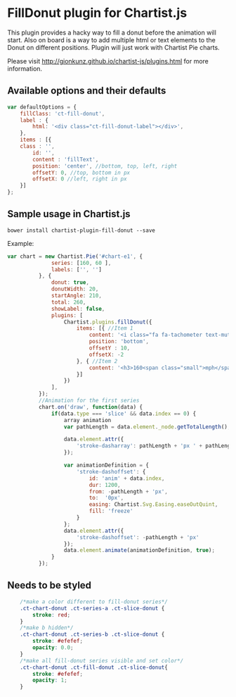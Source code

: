 # FillDonut plugin for Chartist.js

This plugin provides a hacky way to fill a donut before the animation will start. Also on board is a way to add multiple html or text elements to the Donut on different positions.
Plugin will just work with Chartist Pie charts.

Please visit http://gionkunz.github.io/chartist-js/plugins.html for more information.

## Available options and their defaults

```javascript
var defaultOptions = {
    fillClass: 'ct-fill-donut',
    label : {
        html: '<div class="ct-fill-donut-label"></div>',
    },
    items : [{
	class : '',
        id: '',
        content : 'fillText',
        position: 'center', //bottom, top, left, right
        offsetY: 0, //top, bottom in px
        offsetX: 0 //left, right in px
    }]
};

```

## Sample usage in Chartist.js

`bower install chartist-plugin-fill-donut --save`

Example:
```js
var chart = new Chartist.Pie('#chart-e1', {
              series: [160, 60 ],
              labels: ['', '']
          }, {
              donut: true,
              donutWidth: 20,
              startAngle: 210,
              total: 260,
              showLabel: false,
              plugins: [
                  Chartist.plugins.fillDonut({
                      items: [{ //Item 1
                          content: '<i class="fa fa-tachometer text-muted"></span>',
                          position: 'bottom',
                          offsetY : 10,
                          offsetX: -2
                      }, { //Item 2
                          content: '<h3>160<span class="small">mph</span></h3>'
                      }]
                  })
              ],
          });
          //Animation for the first series
          chart.on('draw', function(data) {
              if(data.type === 'slice' && data.index == 0) {
                  array animation
                  var pathLength = data.element._node.getTotalLength();

                  data.element.attr({
                      'stroke-dasharray': pathLength + 'px ' + pathLength + 'px'
                  });

                  var animationDefinition = {
                      'stroke-dashoffset': {
                          id: 'anim' + data.index,
                          dur: 1200,
                          from: -pathLength + 'px',
                          to:  '0px',
                          easing: Chartist.Svg.Easing.easeOutQuint,
                          fill: 'freeze'
                      }
                  };
                  data.element.attr({
                      'stroke-dashoffset': -pathLength + 'px'
                  });
                  data.element.animate(animationDefinition, true);
              }
          });
```

## Needs to be styled

```css
    /*make a color different to fill-donut series*/
    .ct-chart-donut .ct-series-a .ct-slice-donut {
        stroke: red;
    }
    /*make b hidden*/
    .ct-chart-donut .ct-series-b .ct-slice-donut {
        stroke: #efefef;
        opacity: 0.0;
    }
    /*make all fill-donut series visible and set color*/
    .ct-chart-donut .ct-fill-donut .ct-slice-donut{
        stroke: #efefef;
        opacity: 1;
    }
```